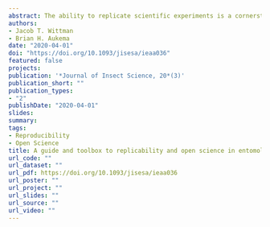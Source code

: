 ```yaml
---
abstract: The ability to replicate scientific experiments is a cornerstone of the scientific method. Sharing ideas, workflows, data, and protocols facilitates testing the generalizability of results, increases the speed that science progresses, and enhances quality control of published work. Fields of science such as medicine, the social sciences, and the physical sciences have embraced practices designed to increase replicability. Granting agencies, for example, may require data management plans and journals may require data and code availability statements along with the deposition of data and code in publicly available repositories. While many tools commonly used in replicable workflows such as distributed version control systems (e.g., ‘git’) or script programming languages for data cleaning and analysis may have a steep learning curve, their adoption can increase individual efficiency and facilitate collaborations both within entomology and across disciplines. The open science movement is developing within the discipline of entomology, but practitioners of these concepts or those desiring to work more collaboratively across disciplines may be unsure where or how to embrace these initiatives. This article is meant to introduce some of the tools entomologists can incorporate into their workflows to increase the replicability and openness of their work. We describe these tools and others, recommend additional resources for learning more about these tools, and discuss the benefits to both individuals and the scientific community and potential drawbacks associated with implementing a replicable workflow.
authors:
- Jacob T. Wittman
- Brian H. Aukema
date: "2020-04-01"
doi: "https://doi.org/10.1093/jisesa/ieaa036"
featured: false
projects:
publication: '*Journal of Insect Science, 20*(3)'
publication_short: ""
publication_types:
- "2"
publishDate: "2020-04-01"
slides: 
summary:
tags:
- Reproducibility
- Open Science
title: A guide and toolbox to replicability and open science in entomology
url_code: ""
url_dataset: ""
url_pdf: https://doi.org/10.1093/jisesa/ieaa036
url_poster: ""
url_project: ""
url_slides: ""
url_source: ""
url_video: ""
---
```



